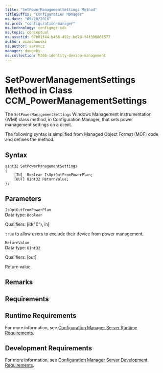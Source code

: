 ```yaml
---
title: "SetPowerManagementSettings Method"
titleSuffix: "Configuration Manager"
ms.date: "09/20/2016"
ms.prod: "configuration-manager"
ms.technology: configmgr-sdk
ms.topic: conceptual
ms.assetid: 67b81f44-b468-492c-bd79-f4f396861577
author: aczechowski
ms.author: aaroncz
manager: dougeby
ms.collection: M365-identity-device-management
---
```

# SetPowerManagementSettings Method in Class CCM_PowerManagementSettings
The `SetPowerManagementSettings` Windows Management Instrumentation (WMI) class method, in Configuration Manager, that sets power management settings on a client.   

 The following syntax is simplified from Managed Object Format (MOF) code and defines the method.  

## Syntax  

```  
sint32 SetPowerManagementSettings   
{  
    [IN]  Boolean IsOptOutFromPowerPlan;  
    [OUT] UInt32 ReturnValue;  
};  
```  

## Parameters  
 `IsOptOutFromPowerPlan`  
 Data type: `Boolean`  

 Qualifiers: [id("0"), in]  

 `true` to allow users to exclude their device from power management.     

 `ReturnValue`  
 Data type: `UInt32`  

 Qualifiers: [out]  

 Return value.   

## Remarks  

## Requirements  

## Runtime Requirements  
 For more information, see [Configuration Manager Server Runtime Requirements](../../../../../develop/core/reqs/server-runtime-requirements.md).  

## Development Requirements  
 For more information, see [Configuration Manager Server Development Requirements](../../../../../develop/core/reqs/server-development-requirements.md).
